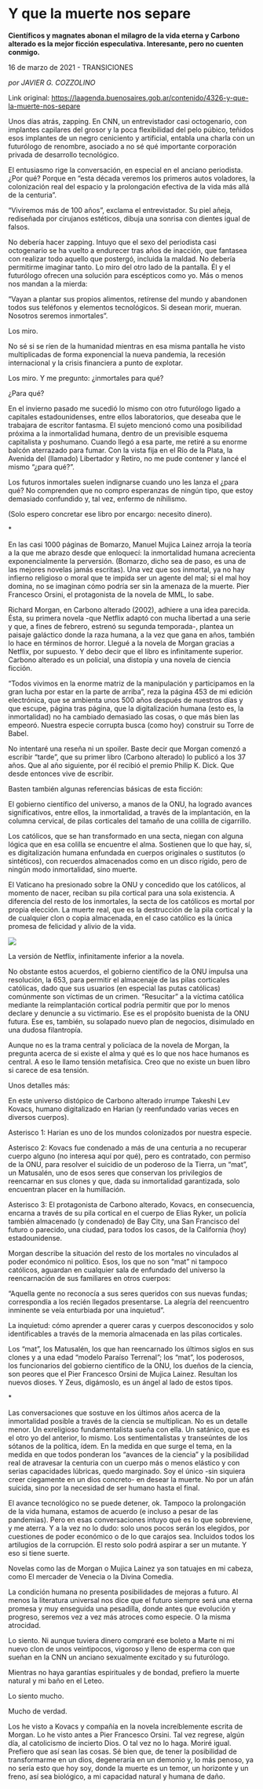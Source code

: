 # Y que la muerte nos separe

**Científicos y magnates abonan el milagro de la vida eterna y Carbono alterado es la mejor ficción especulativa. Interesante, pero no cuenten conmigo.**

16 de marzo de 2021 - TRANSICIONES

_por JAVIER G. COZZOLINO_

Link original: https://laagenda.buenosaires.gob.ar/contenido/4326-y-que-la-muerte-nos-separe



Unos días atrás, zapping. En CNN, un entrevistador casi octogenario, con implantes capilares del grosor y la poca flexibilidad del pelo púbico, teñidos esos implantes de un negro ceniciento y artificial, entabla una charla con un futurólogo de renombre, asociado a no sé qué importante corporación privada de desarrollo tecnológico.




El entusiasmo rige la conversación, en especial en el anciano periodista. ¿Por qué? Porque en “esta década veremos los primeros autos voladores, la colonización real del espacio y la prolongación efectiva de la vida más allá de la centuria”.




“Viviremos más de 100 años”, exclama el entrevistador. Su piel añeja, rediseñada por cirujanos estéticos, dibuja una sonrisa con dientes igual de falsos.




No debería hacer zapping. Intuyo que el sexo del periodista casi octogenario se ha vuelto a endurecer tras años de inacción, que fantasea con realizar todo aquello que postergó, incluida la maldad. No debería permitirme imaginar tanto. Lo miro del otro lado de la pantalla. Él y el futurólogo ofrecen una solución para escépticos como yo. Más o menos nos mandan a la mierda:




“Vayan a plantar sus propios alimentos, retírense del mundo y abandonen todos sus teléfonos y elementos tecnológicos. Si desean morir, mueran. Nosotros seremos inmortales”.




Los miro.




No sé si se ríen de la humanidad mientras en esa misma pantalla he visto multiplicadas de forma exponencial la nueva pandemia, la recesión internacional y la crisis financiera a punto de explotar.




Los miro. Y me pregunto: ¿inmortales para qué?




¿Para qué?




En el invierno pasado me sucedió lo mismo con otro futurólogo ligado a capitales estadounidenses, entre ellos laboratorios, que deseaba que le trabajara de escritor fantasma. El sujeto mencionó como una posibilidad próxima a la inmortalidad humana, dentro de un previsible esquema capitalista y poshumano. Cuando llegó a esa parte, me retiré a su enorme balcón aterrazado para fumar. Con la vista fija en el Río de la Plata, la Avenida del (llamado) Libertador y Retiro, no me pude contener y lancé el mismo “¿para qué?”.




Los futuros inmortales suelen indignarse cuando uno les lanza el ¿para qué? No comprenden que no compro esperanzas de ningún tipo, que estoy demasiado confundido y, tal vez, enfermo de nihilismo.




(Solo espero concretar ese libro por encargo: necesito dinero).




\*




En las casi 1000 páginas de Bomarzo, Manuel Mujica Lainez arroja la teoría a la que me abrazo desde que enloquecí: la inmortalidad humana acrecienta exponencialmente la perversión. (Bomarzo, dicho sea de paso, es una de las mejores novelas jamás escritas). Una vez que sos inmortal, ya no hay infierno religioso o moral que te impida ser un agente del mal; si el mal hoy domina, no se imaginan cómo podría ser sin la amenaza de la muerte. Pier Francesco Orsini, el protagonista de la novela de MML, lo sabe.




Richard Morgan, en Carbono alterado (2002), adhiere a una idea parecida. Ésta, su primera novela -que Netflix adaptó con mucha libertad a una serie y que, a fines de febrero, estrenó su segunda temporada-, plantea un paisaje galáctico donde la raza humana, a la vez que gana en años, también lo hace en términos de horror. Llegué a la novela de Morgan gracias a Netflix, por supuesto. Y debo decir que el libro es infinitamente superior. Carbono alterado es un policial, una distopía y una novela de ciencia ficción.




“Todos vivimos en la enorme matriz de la manipulación y participamos en la gran lucha por estar en la parte de arriba”, reza la página 453 de mi edición electrónica, que se ambienta unos 500 años después de nuestros días y que escupe, página tras página, que la digitalización humana (esto es, la inmortalidad) no ha cambiado demasiado las cosas, o que más bien las empeoró. Nuestra especie corrupta busca (como hoy) construir su Torre de Babel.




No intentaré una reseña ni un spoiler. Baste decir que Morgan comenzó a escribir “tarde”, que su primer libro (Carbono alterado) lo publicó a los 37 años. Que al año siguiente, por él recibió el premio Philip K. Dick. Que desde entonces vive de escribir.




Basten también algunas referencias básicas de esta ficción:




El gobierno científico del universo, a manos de la ONU, ha logrado avances significativos, entre ellos, la inmortalidad, a través de la implantación, en la columna cervical, de pilas corticales del tamaño de una colilla de cigarrillo.




Los católicos, que se han transformado en una secta, niegan con alguna lógica que en esa colilla se encuentre el alma. Sostienen que lo que hay, sí, es digitalización humana enfundada en cuerpos originales o sustitutos (o sintéticos), con recuerdos almacenados como en un disco rígido, pero de ningún modo inmortalidad, sino muerte.




El Vaticano ha presionado sobre la ONU y concedido que los católicos, al momento de nacer, reciban su pila cortical para una sola existencia. A diferencia del resto de los inmortales, la secta de los católicos es mortal por propia elección. La muerte real, que es la destrucción de la pila cortical y la de cualquier clon o copia almacenada, en el caso católico es la única promesa de felicidad y alivio de la vida.




![](https://cdn.flowlikemusic.com/files/images/40765/131d5e38-8d96-4858-adb0-99b0116a56db.jpeg)




La versión de Netflix, infinitamente inferior a la novela.




No obstante estos acuerdos, el gobierno científico de la ONU impulsa una resolución, la 653, para permitir el almacenaje de las pilas corticales católicas, dado que sus usuarios (en especial las putas católicas) comúnmente son víctimas de un crimen. “Resucitar” a la víctima católica mediante la reimplantación cortical podría permitir que por lo menos declare y denuncie a su victimario. Ese es el propósito buenista de la ONU futura. Ese es, también, su solapado nuevo plan de negocios, disimulado en una dudosa filantropía.




Aunque no es la trama central y policíaca de la novela de Morgan, la pregunta acerca de si existe el alma y qué es lo que nos hace humanos es central. A eso le llamo tensión metafísica. Creo que no existe un buen libro si carece de esa tensión.




Unos detalles más:




En este universo distópico de Carbono alterado irrumpe Takeshi Lev Kovacs, humano digitalizado en Harian (y reenfundado varias veces en diversos cuerpos).




Asterisco 1: Harian es uno de los mundos colonizados por nuestra especie.




Asterisco 2: Kovacs fue condenado a más de una centuria a no recuperar cuerpo alguno (no interesa aquí por qué), pero es contratado, con permiso de la ONU, para resolver el suicidio de un poderoso de la Tierra, un “mat”, un Matusalén, uno de esos seres que conservan los privilegios de reencarnar en sus clones y que, dada su inmortalidad garantizada, solo encuentran placer en la humillación.




Asterisco 3: El protagonista de Carbono alterado, Kovacs, en consecuencia, encarna a través de su pila cortical en el cuerpo de Elias Ryker, un policía también almacenado (y condenado) de Bay City, una San Francisco del futuro o parecido, una ciudad, para todos los casos, de la California (hoy) estadounidense.




Morgan describe la situación del resto de los mortales no vinculados al poder económico ni político. Esos, los que no son “mat” ni tampoco católicos, aguardan en cualquier sala de enfundado del universo la reencarnación de sus familiares en otros cuerpos:




“Aquella gente no reconocía a sus seres queridos con sus nuevas fundas; correspondía a los recién llegados presentarse. La alegría del reencuentro inminente se veía enturbiada por una inquietud”.




La inquietud: cómo aprender a querer caras y cuerpos desconocidos y solo identificables a través de la memoria almacenada en las pilas corticales.




Los “mat”, los Matusalén, los que han reencarnado los últimos siglos en sus clones y a una edad “modelo Paraíso Terrenal”; los “mat”, los poderosos, los funcionarios del gobierno científico de la ONU, los dueños de la ciencia, son peores que el Pier Francesco Orsini de Mujica Lainez. Resultan los nuevos dioses. Y Zeus, digámoslo, es un ángel al lado de estos tipos.




\*




Las conversaciones que sostuve en los últimos años acerca de la inmortalidad posible a través de la ciencia se multiplican. No es un detalle menor. Un exreligioso fundamentalista sueña con ella. Un satánico, que es el otro yo del anterior, lo mismo. Los sentimentalistas y transeúntes de los sótanos de la política, ídem. En la medida en que surge el tema, en la medida en que todos ponderan los “avances de la ciencia” y la posibilidad real de atravesar la centuria con un cuerpo más o menos elástico y con serias capacidades lúbricas, quedo marginado. Soy el único -sin siquiera creer ciegamente en un dios concreto- en desear la muerte. No por un afán suicida, sino por la necesidad de ser humano hasta el final.




El avance tecnológico no se puede detener, ok. Tampoco la prolongación de la vida humana, estamos de acuerdo (e incluso a pesar de las pandemias). Pero en esas conversaciones intuyo qué es lo que sobreviene, y me aterra. Y a la vez no lo dudo: solo unos pocos serán los elegidos, por cuestiones de poder económico o de lo que carajos sea. Incluidos todos los artilugios de la corrupción. El resto solo podrá aspirar a ser un mutante. Y eso si tiene suerte.




Novelas como las de Morgan o Mujica Lainez ya son tatuajes en mi cabeza, como El mercader de Venecia o la Divina Comedia.




La condición humana no presenta posibilidades de mejoras a futuro. Al menos la literatura universal nos dice que el futuro siempre será una eterna promesa y muy enseguida una pesadilla, donde antes que evolución y progreso, seremos vez a vez más atroces como especie. O la misma atrocidad.




Lo siento. Ni aunque tuviera dinero compraré ese boleto a Marte ni mi nuevo clon de unos veintipocos, vigoroso y lleno de esperma con que sueñan en la CNN un anciano sexualmente excitado y su futurólogo.




Mientras no haya garantías espirituales y de bondad, prefiero la muerte natural y mi baño en el Leteo.




Lo siento mucho.




Mucho de verdad.




Los he visto a Kovacs y compañía en la novela increíblemente escrita de Morgan. Lo he visto antes a Pier Francesco Orsini. Tal vez regrese, algún día, al catolicismo de incierto Dios. O tal vez no lo haga. Moriré igual. Prefiero que así sean las cosas. Sé bien que, de tener la posibilidad de transformarme en un dios, degeneraría en un demonio y, lo más penoso, ya no sería esto que hoy soy, donde la muerte es un temor, un horizonte y un freno, así sea biológico, a mi capacidad natural y humana de daño.



